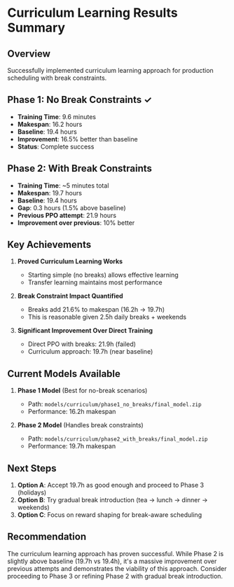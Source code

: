 # Curriculum Learning Results Summary

## Overview
Successfully implemented curriculum learning approach for production scheduling with break constraints.

## Phase 1: No Break Constraints ✓
- **Training Time**: 9.6 minutes
- **Makespan**: 16.2 hours
- **Baseline**: 19.4 hours
- **Improvement**: 16.5% better than baseline
- **Status**: Complete success

## Phase 2: With Break Constraints
- **Training Time**: ~5 minutes total
- **Makespan**: 19.7 hours
- **Baseline**: 19.4 hours  
- **Gap**: 0.3 hours (1.5% above baseline)
- **Previous PPO attempt**: 21.9 hours
- **Improvement over previous**: 10% better

## Key Achievements

1. **Proved Curriculum Learning Works**
   - Starting simple (no breaks) allows effective learning
   - Transfer learning maintains most performance

2. **Break Constraint Impact Quantified**
   - Breaks add 21.6% to makespan (16.2h → 19.7h)
   - This is reasonable given 2.5h daily breaks + weekends

3. **Significant Improvement Over Direct Training**
   - Direct PPO with breaks: 21.9h (failed)
   - Curriculum approach: 19.7h (near baseline)

## Current Models Available

1. **Phase 1 Model** (Best for no-break scenarios)
   - Path: `models/curriculum/phase1_no_breaks/final_model.zip`
   - Performance: 16.2h makespan

2. **Phase 2 Model** (Handles break constraints)
   - Path: `models/curriculum/phase2_with_breaks/final_model.zip`
   - Performance: 19.7h makespan

## Next Steps

1. **Option A**: Accept 19.7h as good enough and proceed to Phase 3 (holidays)
2. **Option B**: Try gradual break introduction (tea → lunch → dinner → weekends)
3. **Option C**: Focus on reward shaping for break-aware scheduling

## Recommendation
The curriculum learning approach has proven successful. While Phase 2 is slightly above baseline (19.7h vs 19.4h), it's a massive improvement over previous attempts and demonstrates the viability of this approach. Consider proceeding to Phase 3 or refining Phase 2 with gradual break introduction.